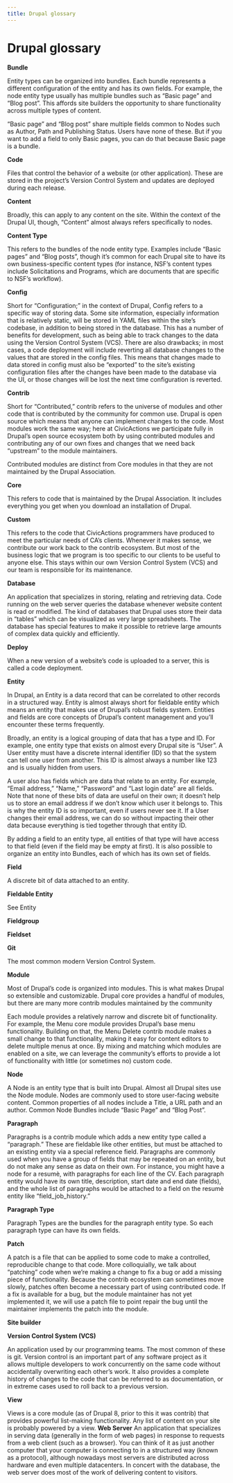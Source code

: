 ```yaml
---
title: Drupal glossary
---
```


# Drupal glossary

**Bundle**

Entity types can be organized into bundles.  Each bundle represents a different configuration of the entity and has its own fields.  For example, the node entity type usually has multiple bundles such as “Basic page” and “Blog post”.  This affords site builders the opportunity to share functionality across multiple types of content.

“Basic page” and “Blog post” share multiple fields common to Nodes such as Author, Path and Publishing Status.  Users have none of these.  But if you want to add a field to only Basic pages, you can do that because Basic page is a bundle.

**Code**

Files that control the behavior of a website (or other application).  These are stored in the project’s Version Control System and updates are deployed during each release.

**Content**

Broadly, this can apply to any content on the site.  Within the context of the Drupal UI, though, “Content” almost always refers specifically to nodes.

**Content Type**

This refers to the bundles of the node entity type.  Examples include “Basic pages” and “Blog posts”, though it’s common for each Drupal site to have its own business-specific content types (for instance, NSF’s content types include Solicitations and Programs, which are documents that are specific to NSF’s workflow).

**Config**

Short for “Configuration;” in the context of Drupal, Config refers to a specific way of storing data.  Some site information, especially information that is relatively static, will be stored in YAML files within the site’s codebase, in addition to being stored in the database.  This has a number of benefits for development, such as being able to track changes to the data using the Version Control System (VCS).  There are also drawbacks; in most cases, a code deployment will include reverting all database changes to the values that are stored in the config files.  This means that changes made to data stored in config must also be “exported” to the site’s existing configuration files after the changes have been made to the database via the UI, or those changes will be lost the next time configuration is reverted.

**Contrib**

Short for “Contributed,” contrib refers to the universe of modules and other code that is contributed by the community for common use.  Drupal is open source which means that anyone can implement changes to the code.  Most modules work the same way; here at CivicActions we participate fully in Drupal’s open source ecosystem both by using contributed modules and contributing any of our own fixes and changes that we need back “upstream” to the module maintainers.

Contributed modules are distinct from Core modules in that they are not maintained by the Drupal Association.

**Core**

This refers to code that is maintained by the Drupal Association.  It includes everything you get when you download an installation of Drupal.

**Custom**

This refers to the code that CivicActions programmers have produced to meet the particular needs of CA’s clients.  Whenever it makes sense, we contribute our work back to the contrib ecosystem.  But most of the business logic that we program  is too specific to our clients to be useful to anyone else.  This stays within our own Version Control System (VCS) and our team is responsible for its maintenance.

**Database**

An application that specializes in storing, relating and retrieving data.  Code running on the web server queries the database whenever website content is read or modified.  The kind of databases that Drupal uses store their data in “tables” which can be visualized as very large spreadsheets.  The database has special features to make it possible to retrieve large amounts of complex data quickly and efficiently.

**Deploy**

When a new version of a website’s code is uploaded to a server, this is called a code deployment.

**Entity**

In Drupal, an Entity is a data record that can be correlated to other records in a structured way.  Entity is almost always short for fieldable entity which means an entity that makes use of Drupal’s robust fields system.  Entities and fields are core concepts of Drupal’s content management and you’ll encounter these terms frequently.

Broadly, an entity is a logical grouping of data that has a type and ID.  For example, one entity type that exists on almost every Drupal site is “User”.  A User entity must have a discrete internal identifier (ID) so that the system can tell one user from another.  This ID is almost always a number like 123 and is usually hidden from users.

A user also has fields which are data that relate to an entity.  For example, “Email address,” “Name,” “Password” and “Last login date” are all fields.  Note that none of these bits of data are useful on their own; it doesn’t help us to store an email address if we don’t know which user it belongs to.  This is why the entity ID is so important, even if users never see it.  If a User changes their email address, we can do so without impacting their other data because everything is tied together through that entity ID.

By adding a field to an entity type, all entities of that type will have access to that field (even if the field may be empty at first).  It is also possible to organize an entity into Bundles, each of which has its own set of fields.

**Field**

A discrete bit of data attached to an entity.

**Fieldable Entity**

See Entity

**Fieldgroup**

**Fieldset**

**Git**

The most common modern Version Control System.

**Module**

Most of Drupal’s code is organized into modules.  This is what makes Drupal so extensible and customizable.  Drupal core provides a handful of modules, but there are many more contrib modules maintained by the community

Each module provides a relatively narrow and discrete bit of functionality.  For example, the Menu core module provides Drupal’s base menu functionality.  Building on that, the Menu Delete contrib module makes a small change to that functionality, making it easy for content editors to delete multiple menus at once.  By mixing and matching which modules are enabled on a site, we can leverage the community’s efforts to provide a lot of functionality with little (or sometimes no) custom code.

**Node**

A Node is an entity type that is built into Drupal.  Almost all Drupal sites use the Node module.  Nodes are commonly used to store user-facing website content.  Common properties of all nodes include a Title, a URL path and an author.  Common Node Bundles include “Basic Page” and “Blog Post”.

**Paragraph**

Paragraphs is a contrib module which adds a new entity type called a “paragraph.”  These are fieldable like other entities, but must be attached to an existing entity via a special reference field.  Paragraphs are commonly used when you have a group of fields that may be repeated on an entity, but do not make any sense as data on their own.  For instance, you might have a node for a resumè, with paragraphs for each line of the CV.  Each paragraph entity would have its own title, description, start date and end date (fields), and the whole list of paragraphs would be attached to a field on the resumè entity like “field_job_history.”

**Paragraph Type**

Paragraph Types are the bundles for the paragraph entity type.  So each paragraph type can have its own fields.

**Patch**

A patch is a file that can be applied to some code to make a controlled, reproducible change to that code.  More colloquially, we talk about “patching” code when we’re making a change to fix a bug or add a missing piece of functionality.  Because the contrib ecosystem can sometimes move slowly, patches often become a necessary part of using contributed code.  If a fix is available for a bug, but the module maintainer has not yet implemented it, we will use a patch file to point repair the bug until the maintainer implements the patch into the module.

**Site builder**

**Version Control System (VCS)**

An application used by our programming teams.  The most common of these is git.  Version control is an important part of any software project as it allows multiple developers to work concurrently on the same code without accidentally overwriting each other’s work.  It also provides a complete history of changes to the code that can be referred to as documentation, or in extreme cases used to roll back to a previous version.

**View**

Views is a core module (as of Drupal 8, prior to this it was contrib) that provides powerful list-making functionality.  Any list of content on your site is probably powered by a view.
**Web Server**
	An application that specializes in serving data (generally in the form of web pages) in response to requests from a web client (such as a browser).  You can think of it as just another computer that your computer is connecting to in a structured way (known as a protocol), although nowadays most servers are distributed across hardware and even multiple datacenters.  In concert with the database, the web server does most of the work of delivering content to visitors.

